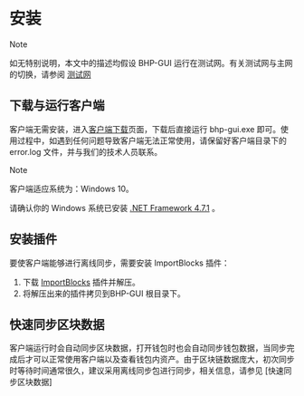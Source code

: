 # 安装

> [!Note]
>
> 如无特别说明，本文中的描述均假设 BHP-GUI 运行在测试网。有关测试网与主网的切换，请参阅 [测试网](../../network/network.md)

## 下载与运行客户端

客户端无需安装，进入[客户端下载](https://github.com/BhpAlpha/bhp-gui/releases)页面，下载后直接运行 bhp-gui.exe 即可。使用过程中，如遇到任何问题导致客户端无法正常使用，请保留好客户端目录下的 error.log 文件，并与我们的技术人员联系。

> [!Note]
>
> 客户端适应系统为：Windows 10。
>
> 请确认你的 Windows 系统已安装 [.NET Framework 4.7.1](https://www.microsoft.com/net/download/framework) 。

## 安装插件

要使客户端能够进行离线同步，需要安装 ImportBlocks 插件：

1. 下载 [ImportBlocks](https://github.com/BhpAlpha/bhp-plugins/releases) 插件并解压。
2. 将解压出来的插件拷贝到BHP-GUI 根目录下。

## 快速同步区块数据

客户端运行时会自动同步区块数据，打开钱包时也会自动同步钱包数据，当同步完成后才可以正常使用客户端以及查看钱包内资产。由于区块链数据庞大，初次同步时等待时间通常很久，建议采用离线同步包进行同步，相关信息，请参见 [快速同步区块数据]

